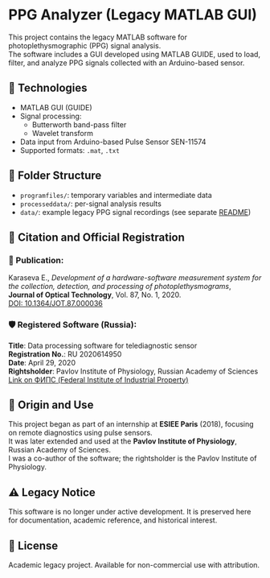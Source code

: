 # PPG Analyzer (Legacy MATLAB GUI)

This project contains the legacy MATLAB software for photoplethysmographic (PPG) signal analysis.  
The software includes a GUI developed using MATLAB GUIDE, used to load, filter, and analyze PPG signals collected with an Arduino-based sensor.

## 🧠 Technologies

- MATLAB GUI (GUIDE)
- Signal processing:
  - Butterworth band-pass filter
  - Wavelet transform
- Data input from Arduino-based Pulse Sensor SEN-11574
- Supported formats: `.mat`, `.txt`

## 📁 Folder Structure

- `programfiles/`: temporary variables and intermediate data  
- `processeddata/`: per-signal analysis results  
- `data/`: example legacy PPG signal recordings (see separate [README](data/README.md))

## 📝 Citation and Official Registration

### 📄 Publication:
Karaseva E., *Development of a hardware-software measurement system for the collection, detection, and processing of photoplethysmograms*,  
**Journal of Optical Technology**, Vol. 87, No. 1, 2020.  
[DOI: 10.1364/JOT.87.000036](https://doi.org/10.1364/JOT.87.000036)

### 🛡️ Registered Software (Russia):
**Title**: Data processing software for telediagnostic sensor  
**Registration No.**: RU 2020614950  
**Date**: April 29, 2020  
**Rightsholder**: Pavlov Institute of Physiology, Russian Academy of Sciences  
[Link on ФИПС (Federal Institute of Industrial Property)](https://fips.ru/registers-web/action?regnum=2020614950)

## 🧪 Origin and Use

This project began as part of an internship at **ESIEE Paris** (2018), focusing on remote diagnostics using pulse sensors.  
It was later extended and used at the **Pavlov Institute of Physiology**, Russian Academy of Sciences.  
I was a co-author of the software; the rightsholder is the Pavlov Institute of Physiology.

## ⚠️ Legacy Notice

This software is no longer under active development. It is preserved here for documentation, academic reference, and historical interest.

## 📜 License

Academic legacy project. Available for non-commercial use with attribution.
